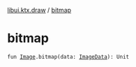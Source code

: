 [libui.ktx.draw](README.md) / [bitmap](bitmap.md)

# bitmap

`fun `[`Image`](-image/README.md)`.bitmap(data: `[`ImageData`](-image-data/README.md)`): Unit`
